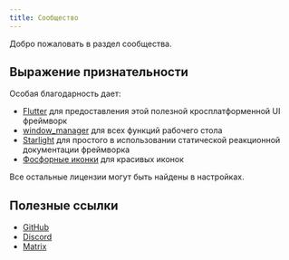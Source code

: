 ```yaml
---
title: Сообщество
---
```


Добро пожаловать в раздел сообщества.

## Выражение признательности

Особая благодарность дает:

- [Flutter](https://github.com/flutter/flutter) для предоставления этой полезной кросплатформенной UI фреймворк
- [window_manager](https://github.com/leanflutter/window_manager) для всех функций рабочего стола
- [Starlight](https://github.com/withastro/starlight) для простого в использовании статической реакционной документации фреймворка
- [Фосфорные иконки](https://phoricons.com/) для красивых иконок

Все остальные лицензии могут быть найдены в настройках.

## Полезные ссылки

- [GitHub](https://github.com/LinwoodDev/Butterfly)
- [Discord](https://go.linwood.dev/discord)
- [Matrix](https://go.linwood.dev/matrix)

